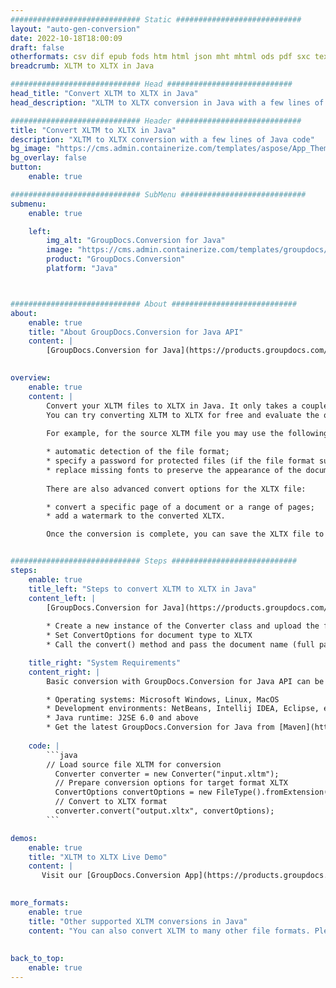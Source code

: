 ```yaml
---
############################# Static ############################
layout: "auto-gen-conversion"
date: 2022-10-18T18:00:09
draft: false
otherformats: csv dif epub fods htm html json mht mhtml ods pdf sxc tex tsv xlam xls xlsb xlsm xlsx xlt xltm xltx xml xps
breadcrumb: XLTM to XLTX in Java

############################# Head ############################
head_title: "Convert XLTM to XLTX in Java"
head_description: "XLTM to XLTX conversion in Java with a few lines of code. Convert over 160 file formats using the GroupDocs document conversion API for Java"

############################# Header ############################
title: "Convert XLTM to XLTX in Java"
description: "XLTM to XLTX conversion with a few lines of Java code"
bg_image: "https://cms.admin.containerize.com/templates/aspose/App_Themes/V3/images/bg/header1.png"
bg_overlay: false
button:
    enable: true

############################# SubMenu ############################
submenu:
    enable: true

    left:
        img_alt: "GroupDocs.Conversion for Java"
        image: "https://cms.admin.containerize.com/templates/groupdocs/images/product-logos/90x90-noborder/groupdocs-conversion-java.png"
        product: "GroupDocs.Conversion"
        platform: "Java"



############################# About ############################
about:
    enable: true
    title: "About GroupDocs.Conversion for Java API"
    content: |
        [GroupDocs.Conversion for Java](https://products.groupdocs.com/conversion/java/) is an advanced file format conversion API for converting between popular image and document formats such as Microsoft Office, OpenDocument, PDF, HTML, email, CAD. and much more with just a few lines of code. The native API automatically detects the formats of the original documents and offers many options for customizing the converted documents. Along with the function of extracting information from a document, it also supports caching of the conversion results to the local disk by default. However, any type of cache storage can be supported by implementing the appropriate interfaces - Amazon S3, Dropbox, Google Drive, Windows Azure, Reddis, or any others.
    

overview:
    enable: true
    content: |
        Convert your XLTM files to XLTX in Java. It only takes a couple of lines of Java code on any platform of your choice, such as Windows, Linux, macOS.
        You can try converting XLTM to XLTX for free and evaluate the quality of the conversion results. Along with simple file conversion scripts, you can try more sophisticated options for loading the XLTM source file and storing the XLTX output. 
        
        For example, for the source XLTM file you may use the following load options:

        * automatic detection of the file format;
        * specify a password for protected files (if the file format supports it);
        * replace missing fonts to preserve the appearance of the document.
        
        There are also advanced convert options for the XLTX file:

        * convert a specific page of a document or a range of pages;
        * add a watermark to the converted XLTX.

        Once the conversion is complete, you can save the XLTX file to your local file path or to any third party storage such as FTP, Amazon S3, Google Drive, Dropbox etc. Please note - to convert XLTM to XLTX, you do not need to install any additional software, such as MS Office, Open Office, Adobe Acrobat Reader etc.


############################# Steps ############################
steps:
    enable: true
    title_left: "Steps to convert XLTM to XLTX in Java"
    content_left: |
        [GroupDocs.Conversion for Java](https://products.groupdocs.com/conversion/java/) allows developers to easily convert XLTM file to XLTX with a few lines of code.
        
        * Create a new instance of the Converter class and upload the file XLTM with the full path
        * Set ConvertOptions for document type to XLTX
        * Call the convert() method and pass the document name (full path) and format (XLTX) as a parameter

    title_right: "System Requirements"
    content_right: |
        Basic conversion with GroupDocs.Conversion for Java API can be done with just a few lines of code. Our APIs are supported on all major platforms and operating systems. Before executing the code below, make sure you have the following prerequisites installed on your system.

        * Operating systems: Microsoft Windows, Linux, MacOS
        * Development environments: NetBeans, Intellij IDEA, Eclipse, etc.
        * Java runtime: J2SE 6.0 and above
        * Get the latest GroupDocs.Conversion for Java from [Maven](https://repository.groupdocs.com/webapp/#/artifacts/browse/tree/General/repo/com/groupdocs/groupdocs-conversion)
         
    code: |
        ```java    
        // Load source file XLTM for conversion
          Converter converter = new Converter("input.xltm");
          // Prepare conversion options for target format XLTX
          ConvertOptions convertOptions = new FileType().fromExtension("xltx").getConvertOptions();
          // Convert to XLTX format
          converter.convert("output.xltx", convertOptions);
        ```

demos:
    enable: true
    title: "XLTM to XLTX Live Demo"
    content: |
       Visit our [GroupDocs.Conversion App](https://products.groupdocs.app/conversion/family) website and try XLTM to XLTX conversion now. The free demo has the following benefits
          

more_formats:
    enable: true
    title: "Other supported XLTM conversions in Java"
    content: "You can also convert XLTM to many other file formats. Please see the list below."
       
       
back_to_top:
    enable: true
---
```

